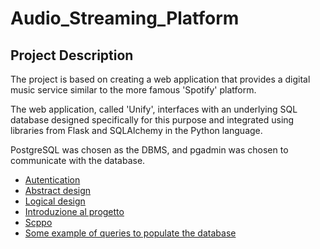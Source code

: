 # Audio_Streaming_Platform

## Project Description

The project is based on creating a web application that provides a digital music service similar to the more famous 'Spotify' platform.

The web application, called 'Unify', interfaces with an underlying SQL database designed specifically for this purpose and integrated using libraries from Flask and SQLAlchemy in the Python language.

PostgreSQL was chosen as the DBMS, and pgadmin was chosen to communicate with the database.

- [Autentication](#Autentication)
- [Abstract design](#Abstract-design)
- [Logical design](#Logical-design)
- [Introduzione al progetto](#Introduzione-al-progetto)
- [Scppo](#Scopo)
- [Some example of queries to populate the database](#Introduzione-al-progetto)


